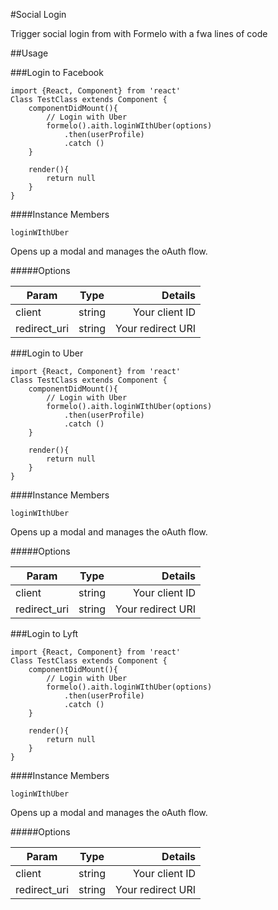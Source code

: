 #Social Login

 Trigger social login from with Formelo with a fwa lines of code

##Usage


###Login to Facebook

    import {React, Component} from 'react'
    Class TestClass extends Component {
        componentDidMount(){
            // Login with Uber
            formelo().aith.loginWIthUber(options)
                .then(userProfile)
                .catch ()
        }
        
        render(){
            return null   
        }
    }

####Instance Members

    loginWIthUber
Opens up a modal and manages the oAuth flow.

#####Options

| Param        | Type           | Details  |
| ------------- |:-------------:| -----:|
| client     | string | Your client ID |
| redirect_uri       | string      |  Your redirect URI |


###Login to Uber

    import {React, Component} from 'react'
    Class TestClass extends Component {
        componentDidMount(){
            // Login with Uber
            formelo().aith.loginWIthUber(options)
                .then(userProfile)
                .catch ()
        }
        
        render(){
            return null   
        }
    }

####Instance Members

    loginWIthUber
Opens up a modal and manages the oAuth flow.

#####Options

| Param        | Type           | Details  |
| ------------- |:-------------:| -----:|
| client     | string | Your client ID |
| redirect_uri       | string      |  Your redirect URI |


###Login to Lyft

    import {React, Component} from 'react'
    Class TestClass extends Component {
        componentDidMount(){
            // Login with Uber
            formelo().aith.loginWIthUber(options)
                .then(userProfile)
                .catch ()
        }
        
        render(){
            return null   
        }
    }

####Instance Members

    loginWIthUber
Opens up a modal and manages the oAuth flow.

#####Options

| Param        | Type           | Details  |
| ------------- |:-------------:| -----:|
| client     | string | Your client ID |
| redirect_uri       | string      |  Your redirect URI |


